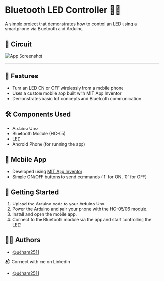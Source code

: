 # Bluetooth LED Controller 🔦📱

A simple project that demonstrates how to control an LED using a smartphone via Bluetooth and Arduino.


## 📸 Circuit

![App Screenshot](https://github.com/udham2511/led-toggle-via-bluetooth/blob/images/circuit.png)

---

## 📌 Features
- Turn an LED ON or OFF wirelessly from a mobile phone
- Uses a custom mobile app built with MIT App Inventor
- Demonstrates basic IoT concepts and Bluetooth communication

## 🛠️ Components Used
- Arduino Uno  
- Bluetooth Module (HC-05)  
- LED
- Android Phone (for running the app)

## 📱 Mobile App
- Developed using [MIT App Inventor](https://appinventor.mit.edu/)
- Simple ON/OFF buttons to send commands ('1' for ON, '0' for OFF)

## 🚀 Getting Started
1. Upload the Arduino code to your Arduino Uno.
2. Power the Arduino and pair your phone with the HC-05/06 module.
3. Install and open the mobile app.
4. Connect to the Bluetooth module via the app and start controlling the LED!

## 👨‍💻 Authors

- [@udham2511](https://www.github.com/udham2511)

📬 Connect with me on LinkedIn
- [@udham2511](https://www.linkedin.com/in/udham2511/)
